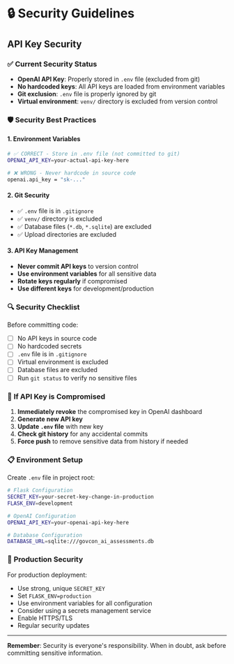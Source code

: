 # 🔒 Security Guidelines

## API Key Security

### ✅ **Current Security Status**
- **OpenAI API Key**: Properly stored in `.env` file (excluded from git)
- **No hardcoded keys**: All API keys are loaded from environment variables
- **Git exclusion**: `.env` file is properly ignored by git
- **Virtual environment**: `venv/` directory is excluded from version control

### 🛡️ **Security Best Practices**

#### 1. **Environment Variables**
```bash
# ✅ CORRECT - Store in .env file (not committed to git)
OPENAI_API_KEY=your-actual-api-key-here

# ❌ WRONG - Never hardcode in source code
openai.api_key = "sk-..."
```

#### 2. **Git Security**
- ✅ `.env` file is in `.gitignore`
- ✅ `venv/` directory is excluded
- ✅ Database files (`*.db`, `*.sqlite`) are excluded
- ✅ Upload directories are excluded

#### 3. **API Key Management**
- **Never commit API keys** to version control
- **Use environment variables** for all sensitive data
- **Rotate keys regularly** if compromised
- **Use different keys** for development/production

### 🔍 **Security Checklist**

Before committing code:
- [ ] No API keys in source code
- [ ] No hardcoded secrets
- [ ] `.env` file is in `.gitignore`
- [ ] Virtual environment is excluded
- [ ] Database files are excluded
- [ ] Run `git status` to verify no sensitive files

### 🚨 **If API Key is Compromised**

1. **Immediately revoke** the compromised key in OpenAI dashboard
2. **Generate new API key**
3. **Update `.env` file** with new key
4. **Check git history** for any accidental commits
5. **Force push** to remove sensitive data from history if needed

### 📋 **Environment Setup**

Create `.env` file in project root:
```bash
# Flask Configuration
SECRET_KEY=your-secret-key-change-in-production
FLASK_ENV=development

# OpenAI Configuration
OPENAI_API_KEY=your-openai-api-key-here

# Database Configuration
DATABASE_URL=sqlite:///govcon_ai_assessments.db
```

### 🔐 **Production Security**

For production deployment:
- Use strong, unique `SECRET_KEY`
- Set `FLASK_ENV=production`
- Use environment variables for all configuration
- Consider using a secrets management service
- Enable HTTPS/TLS
- Regular security updates

---

**Remember**: Security is everyone's responsibility. When in doubt, ask before committing sensitive information.
